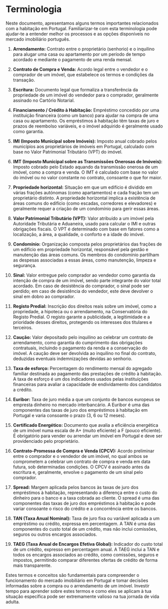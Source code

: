 # Terminologia

Neste documento, apresentamos alguns termos importantes relacionados com a habitação em Portugal. Familiarizar-te com esta terminologia pode ajudar-te a entender melhor os processos e as opções disponíveis no mercado imobiliário português.

1. **Arrendamento:** Contrato entre o proprietário (senhorio) e o inquilino para alugar uma casa ou apartamento por um período de tempo acordado e mediante o pagamento de uma renda mensal.

2. **Contrato de Compra e Venda:** Acordo legal entre o vendedor e o comprador de um imóvel, que estabelece os termos e condições da transação.

3. **Escritura:** Documento legal que formaliza a transferência da propriedade de um imóvel do vendedor para o comprador, geralmente assinado no Cartório Notarial.

4. **Financiamento / Crédito à Habitação:** Empréstimo concedido por uma instituição financeira (como um banco) para ajudar na compra de uma casa ou apartamento. Os empréstimos à habitação têm taxas de juro e prazos de reembolso variáveis, e o imóvel adquirido é geralmente usado como garantia.

5. **IMI (Imposto Municipal sobre Imóveis):** Imposto anual cobrado pelos municípios aos proprietários de imóveis em Portugal, calculado com base no Valor Patrimonial Tributário (VPT) do imóvel.

6. **IMT (Imposto Municipal sobre as Transmissões Onerosas de Imóveis):** Imposto cobrado pelo Estado aquando da transmissão onerosa de um imóvel, como a compra e venda. O IMT é calculado com base no valor do imóvel ou no valor constante no contrato, consoante o que for maior.

7. **Propriedade horizontal:** Situação em que um edifício é dividido em várias frações autónomas (como apartamentos) e cada fração tem um proprietário distinto. A propriedade horizontal implica a existência de áreas comuns do edifício (como escadas, corredores e elevadores) e geralmente requer a criação de um condomínio para gerir essas áreas.

8. **Valor Patrimonial Tributário (VPT):** Valor atribuído a um imóvel pela Autoridade Tributária e Aduaneira, usado para calcular o IMI e outras obrigações fiscais. O VPT é determinado com base em fatores como a localização, a área, a qualidade, o conforto e a idade do imóvel.

9. **Condomínio:** Organização composta pelos proprietários das frações de um edifício em propriedade horizontal, responsável pela gestão e manutenção das áreas comuns. Os membros do condomínio partilham as despesas associadas a essas áreas, como manutenção, limpeza e segurança.

10. **Sinal:** Valor entregue pelo comprador ao vendedor como garantia da intenção de compra de um imóvel, sendo parte integrante do valor total acordado. Em caso de desistência do comprador, o sinal pode ser perdido; em caso de desistência do vendedor, este deve devolver o sinal em dobro ao comprador.

11. **Registo Predial:** Inscrição dos direitos reais sobre um imóvel, como a propriedade, a hipoteca ou o arrendamento, na Conservatória do Registo Predial. O registo garante a publicidade, a legitimidade e a prioridade desses direitos, protegendo os interesses dos titulares e terceiros.

12. **Caução:** Valor depositado pelo inquilino ao celebrar um contrato de arrendamento, como garantia do cumprimento das obrigações contratuais, incluindo o pagamento da renda e a conservação do imóvel. A caução deve ser devolvida ao inquilino no final do contrato, deduzidas eventuais indemnizações devidas ao senhorio.

13. **Taxa de esforço:** Percentagem do rendimento mensal do agregado familiar destinada ao pagamento das prestações de crédito à habitação. A taxa de esforço é um dos indicadores usados pelas instituições financeiras para avaliar a capacidade de endividamento dos candidatos a crédito.

14. **Euribor:** Taxa de juro média a que um conjunto de bancos europeus se empresta dinheiro no mercado interbancário. A Euribor é uma das componentes das taxas de juro dos empréstimos à habitação em Portugal e varia consoante o prazo (3, 6 ou 12 meses).

15. **Certificado Energético:** Documento que avalia a eficiência energética de um imóvel numa escala de A+ (muito eficiente) a F (pouco eficiente). É obrigatório para vender ou arrendar um imóvel em Portugal e deve ser providenciado pelo proprietário.

16. **Contrato-Promessa de Compra e Venda (CPCV):** Acordo preliminar entre o comprador e o vendedor de um imóvel, no qual ambos se comprometem a celebrar um contrato de compra e venda em data futura, sob determinadas condições. O CPCV é assinado antes da escritura e, geralmente, envolve o pagamento de um sinal pelo comprador.

17. **Spread:** Margem aplicada pelos bancos às taxas de juro dos empréstimos à habitação, representando a diferença entre o custo do dinheiro para o banco e a taxa cobrada ao cliente. O spread é uma das componentes das taxas de juro dos empréstimos à habitação e pode variar consoante o risco do crédito e a concorrência entre os bancos.

18. **TAN (Taxa Anual Nominal):** Taxa de juro fixa ou variável aplicada a um empréstimo ou crédito, expressa em percentagem. A TAN é uma das componentes do custo total de um crédito, mas não inclui comissões, seguros ou outros encargos associados.

19. **TAEG (Taxa Anual de Encargos Efetiva Global):** Indicador do custo total de um crédito, expresso em percentagem anual. A TAEG inclui a TAN e todos os encargos associados ao crédito, como comissões, seguros e impostos, permitindo comparar diferentes ofertas de crédito de forma mais transparente.

Estes termos e conceitos são fundamentais para compreender o funcionamento do mercado imobiliário em Portugal e tomar decisões informadas sobre a compra ou o arrendamento de um imóvel. Investir tempo para aprender sobre estes termos e como eles se aplicam à tua situação específica pode ser extremamente valioso na tua jornada de vida adulta.